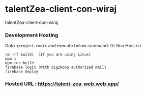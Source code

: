 # talentZea-client-con-wiraj
talentZea-client-con-wiraj


### Development Hosting
Goto `<project-root>`  and execute below command. Or Run Host.sh
```
rm -rf build\  (If you are using Linux) 
npm i  
npm run build  
firebase login (With bigZkoop authorized mail)
firebase deploy
```


### Hosted URL : https://talent-zea-web.web.app/
